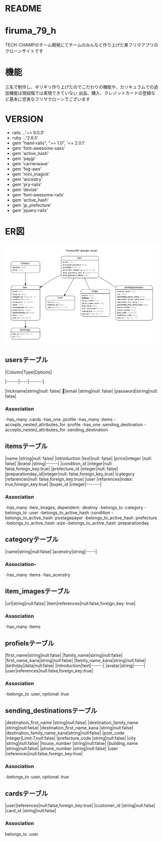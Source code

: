 # README

# firuma_79_h
TECH::CHAMPのチーム開発にてチームのみんなと作り上げた某フリマアプリのクローンサイトです 

# 機能
 
三名で制作し、ギリギリ作り上げたのでこだわりの機能や、カリキュラムでの追加機能は現段階では実現できていない
出品、購入、クレジットカードの登録など基本に忠実なフリマクローンでございます


# VERSION
* rails ...'~> 6.0.0' 
* ruby ...'2.6.5'
* gem "haml-rails", ">= 1.0", '<= 2.0.1'
* gem 'font-awesome-sass'
* gem 'active_hash'
* gem 'payjp'
* gem 'carrierwave'
* gem 'fog-aws'
* gem 'mini_magick'
* gem 'ancestry'
* gem 'pry-rails'
* gem 'devise'
* gem 'font-awesome-rails'
* gem 'active_hash'
* gem 'jp_prefecture'
* gem 'jquery-rails'


# ER図
<img src="/erd.png" alt="ER" title="サンプル">
 
## usersテーブル

|Column|Type|Options|

|------|----|-------|

|nickname|string|null: false|
|email   |string|null: false|
|password|string|null: false|
### Association
-has_many :cards
-has_one :profile
-has_many :items
-accepts_nested_attributes_for :profile
-has_one :sending_destination
-accepts_nested_attributes_for :sending_destination


## itemsテーブル
|name             |string|null: false|
|introduction     |text|null: false|
|price|integer    |null: false|
|brand            |string|------|
|condition_id     |integer|null: false,foreign_key:true|
|prefecture_id    |integer|null: false|
|preparationday_id|integer|null: false,foreign_key_true|
|category         |refarences|null: false,foreign_key:true|
|user             |refarences|index: true,foreign_key:true|
|buyer_id         |integer|-------|
### Association
-has_many :item_images, dependent: :destroy
-belongs_to :category
-belongs_to :user
-belongs_to_active_hash :condition
-belongs_to_active_hash :postagepayer
-belongs_to_active_hash :prefecture
-belongs_to_active_hash :size
-belongs_to_active_hash :preparationday


## categoryテーブル
|name|string|null:false|
|acenstry|string|-----|
### Association-
-has_many :items
-has_acenstry


## item_imagesテーブル
|url|string|null:false|
|item|references|null:false,foreign_key: true|
### Association
-has_many :items
## profielsテーブル
|first_name|string|null:false|
|family_name|string|null:false|
|first_name_kana|string|null:false|
|family_name_kana|string|null:false|
|birthday|data|null:false|
|introduction|text|------|
|avatar|string|-----|
|user|references|null:false,foreign_key:true|
### Association
-belongs_to :user, optional: true


## sending_destinationsテーブル
|destination_first_name      |string|null:false|
|destination_family_name     |string|null:false|
|destination_first_name_kana |string|null:false|
|destination_family_name_kana|string|null:false|
|post_code                   |integer|Limit:7,null:false|
|prefecture_code             |string|null:false|
|city                        |string|null:false|
|house_number                |string|null:false|
|building_name               |string|null:false|
|phone_number                |string|null:false|
|user                        |references|null:false,foreign_key:true|
### Association
-belongs_to :user, optional: true


## cardsテーブル
|user|references|null:false,foreign_key:true|
|customer_id    |string|null:false|
|card_id        |string|null:false|
### Association
belongs_to :user
